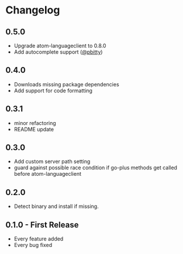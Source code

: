 # Changelog

## 0.5.0
*   Upgrade atom-languageclient to 0.8.0
*   Add autocomplete support ([@pbitty](https://github.com/pbitty))

## 0.4.0
*   Downloads missing package dependencies
*   Add support for code formatting

## 0.3.1
*   minor refactoring
*   README update

## 0.3.0
*   Add custom server path setting
*   guard against possible race condition if go-plus methods get called before
    atom-languageclient

## 0.2.0
*   Detect binary and install if missing.

## 0.1.0 - First Release
*   Every feature added
*   Every bug fixed
